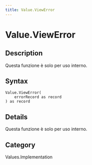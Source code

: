 ```yaml
---
title: Value.ViewError
---
```


# Value.ViewError


## Description

Questa funzione è solo per uso interno.


## Syntax

```powerquery
Value.ViewError(
    errorRecord as record
) as record
```


## Details

Questa funzione è solo per uso interno.



## Category
Values.Implementation
